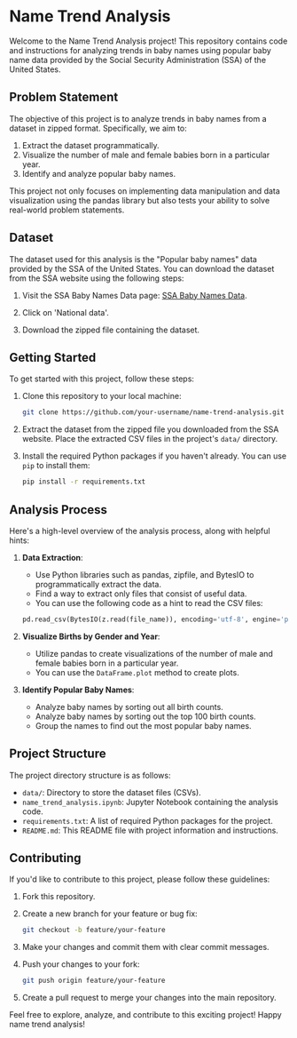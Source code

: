 # Name Trend Analysis

Welcome to the Name Trend Analysis project! This repository contains code and instructions for analyzing trends in baby names using popular baby name data provided by the Social Security Administration (SSA) of the United States.

## Problem Statement

The objective of this project is to analyze trends in baby names from a dataset in zipped format. Specifically, we aim to:

1. Extract the dataset programmatically.
2. Visualize the number of male and female babies born in a particular year.
3. Identify and analyze popular baby names.

This project not only focuses on implementing data manipulation and data visualization using the pandas library but also tests your ability to solve real-world problem statements.

## Dataset

The dataset used for this analysis is the "Popular baby names" data provided by the SSA of the United States. You can download the dataset from the SSA website using the following steps:

1. Visit the SSA Baby Names Data page: [SSA Baby Names Data](https://www.ssa.gov/oact/babynames/limits.html).

2. Click on 'National data'.

3. Download the zipped file containing the dataset.

## Getting Started

To get started with this project, follow these steps:

1. Clone this repository to your local machine:

   ```bash
   git clone https://github.com/your-username/name-trend-analysis.git
   ```

2. Extract the dataset from the zipped file you downloaded from the SSA website. Place the extracted CSV files in the project's `data/` directory.

3. Install the required Python packages if you haven't already. You can use `pip` to install them:

   ```bash
   pip install -r requirements.txt
   ```

## Analysis Process

Here's a high-level overview of the analysis process, along with helpful hints:

1. **Data Extraction**:
   - Use Python libraries such as pandas, zipfile, and BytesIO to programmatically extract the data.
   - Find a way to extract only files that consist of useful data.
   - You can use the following code as a hint to read the CSV files:

   ```python
   pd.read_csv(BytesIO(z.read(file_name)), encoding='utf-8', engine='python', header=None)
   ```

2. **Visualize Births by Gender and Year**:
   - Utilize pandas to create visualizations of the number of male and female babies born in a particular year.
   - You can use the `DataFrame.plot` method to create plots.

3. **Identify Popular Baby Names**:
   - Analyze baby names by sorting out all birth counts.
   - Analyze baby names by sorting out the top 100 birth counts.
   - Group the names to find out the most popular baby names.

## Project Structure

The project directory structure is as follows:

- `data/`: Directory to store the dataset files (CSVs).
- `name_trend_analysis.ipynb`: Jupyter Notebook containing the analysis code.
- `requirements.txt`: A list of required Python packages for the project.
- `README.md`: This README file with project information and instructions.

## Contributing

If you'd like to contribute to this project, please follow these guidelines:

1. Fork this repository.

2. Create a new branch for your feature or bug fix:

   ```bash
   git checkout -b feature/your-feature
   ```

3. Make your changes and commit them with clear commit messages.

4. Push your changes to your fork:

   ```bash
   git push origin feature/your-feature
   ```

5. Create a pull request to merge your changes into the main repository.


Feel free to explore, analyze, and contribute to this exciting project! Happy name trend analysis!
